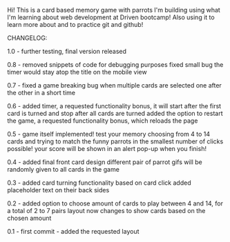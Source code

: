 Hi! This is a card based memory game with parrots I'm building using what I'm learning about web development at Driven bootcamp!
Also using it to learn more about and to practice git and github!

CHANGELOG:

1.0 - further testing, final version released

0.8 - removed snippets of code for debugging purposes
      fixed small bug the timer would stay atop the title on the mobile view

0.7 - fixed a game breaking bug when multiple cards are selected one after the other in a short time

0.6 - added timer, a requested functionality bonus, it will start after the first card is turned and stop after all cards are turned
      added the option to restart the game, a requested functionality bonus, which reloads the page

0.5 - game itself implemented! test your memory choosing from 4 to 14 cards and trying to match the funny parrots in the smallest number of clicks possible!
      your score will be shown in an alert pop-up when you finish!

0.4 - added final front card design
      different pair of parrot gifs will be randomly given to all cards in the game

0.3 - added card turning functionality based on card click
      added placeholder text on their back sides

0.2 - added option to choose amount of cards to play between 4 and 14, for a total of 2 to 7 pairs
      layout now changes to show cards based on the chosen amount

0.1 - first commit - added the requested layout
